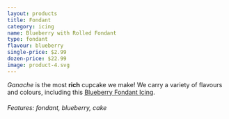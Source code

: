 ```yaml
---
layout: products
title: Fondant
category: icing
name: Blueberry with Rolled Fondant
type: fondant
flavour: blueberry
single-price: $2.99
dozen-price: $22.99
image: product-4.svg
---
```


*Ganache* is the most **rich** cupcake we make! We carry a variety of flavours and colours, including this [Blueberry Fondant Icing](https://en.wikipedia.org/wiki/Fondant_icing).
###### Features: fondant, blueberry, cake


